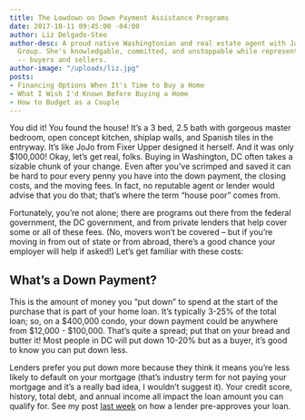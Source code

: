 ```yaml
---
title: The Lowdown on Down Payment Assistance Programs
date: 2017-10-11 09:45:00 -04:00
author: Liz Delgado-Steo
author-desc: A proud native Washingtonian and real estate agent with Jason Martin
  Group. She's knowledgable, committed, and unstoppable while representing her clients
  -- buyers and sellers.
author-image: "/uploads/liz.jpg"
posts:
- Financing Options When It's Time to Buy a Home
- What I Wish I'd Known Before Buying a Home
- How to Budget as a Couple
---
```


You did it! You found the house! It’s a 3 bed, 2.5 bath with gorgeous master bedroom, open concept kitchen, shiplap walls, and Spanish tiles in the entryway. It’s like JoJo from Fixer Upper designed it herself. And it was only $100,000! Okay, let’s get real, folks. Buying in Washington, DC often takes a sizable chunk of your change. Even after you’ve scrimped and saved it can be hard to pour every penny you have into the down payment, the closing costs, and the moving fees. In fact, no reputable agent or lender would advise that you do that; that’s where the term “house poor” comes from.

Fortunately, you’re not alone; there are programs out there from the federal government, the DC government, and from private lenders that help cover some or all of these fees. (No, movers won’t be covered – but if you’re moving in from out of state or from abroad, there’s a good chance your employer will help if asked!) Let’s get familiar with these costs:

## What’s a Down Payment?

This is the amount of money you “put down” to spend at the start of the purchase that is part of your home loan. It’s typically 3-25% of the total loan; so, on a $400,000 condo, your down payment could be anywhere from $12,000 - $100,000. That’s quite a spread; put that on your bread and butter it! Most people in DC will put down 10-20% but as a buyer, it’s good to know you can put down less.

Lenders prefer you put down more because they think it means you’re less likely to default on your mortgage (that’s industry term for not paying your mortgage and it’s a really bad idea, I wouldn’t suggest it).  Your credit score, history, total debt, and annual income all impact the loan amount you can qualify for. See my post [last week](https://www.maggiegermano.com/blog/financing-options-when-its-time-to-buy/) on how a lender pre-approves your loan.